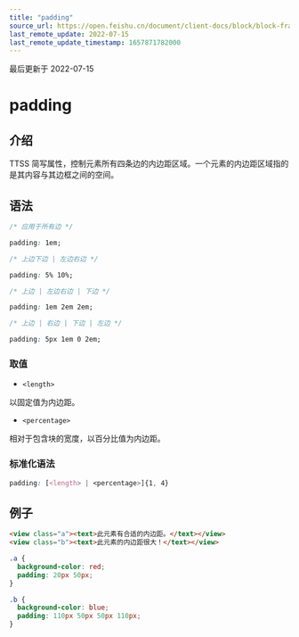 ```yaml
---
title: "padding"
source_url: https://open.feishu.cn/document/client-docs/block/block-frame/code-components-and-structure/view-layer/ttss/attributes/box-model/padding
last_remote_update: 2022-07-15
last_remote_update_timestamp: 1657871782000
---
```

最后更新于 2022-07-15

# padding

## 介绍

TTSS 简写属性，控制元素所有四条边的内边距区域。一个元素的内边距区域指的是其内容与其边框之间的空间。

## 语法

```css
/* 应用于所有边 */

padding: 1em;

/* 上边下边 | 左边右边 */

padding: 5% 10%;

/* 上边 | 左边右边 | 下边 */

padding: 1em 2em 2em;

/* 上边 | 右边 | 下边 | 左边 */

padding: 5px 1em 0 2em;
```

### 取值

-   `<length>`

以固定值为内边距。

-   `<percentage>`

相对于包含块的宽度，以百分比值为内边距。

### 标准化语法

```css
padding: [<length> | <percentage>]{1, 4}
```

## 例子

```html
<view class="a"><text>此元素有合适的内边距。</text></view>
<view class="b"><text>此元素的内边距很大！</text></view>
```

```css
.a {
  background-color: red;
  padding: 20px 50px;
}

.b {
  background-color: blue;
  padding: 110px 50px 50px 110px;
}
```
